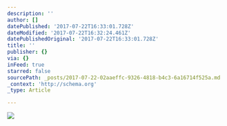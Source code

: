 ```yaml
---
description: ''
author: []
datePublished: '2017-07-22T16:33:01.728Z'
dateModified: '2017-07-22T16:32:24.461Z'
datePublishedOriginal: '2017-07-22T16:33:01.728Z'
title: ''
publisher: {}
via: {}
inFeed: true
starred: false
sourcePath: _posts/2017-07-22-02aaeffc-9326-4818-b4c3-6a16714f525a.md
_context: 'http://schema.org'
_type: Article

---
```

![](https://the-grid-user-content.s3-us-west-2.amazonaws.com/10fccb13-4969-4f60-b9f3-ca1516f6453a.jpg)